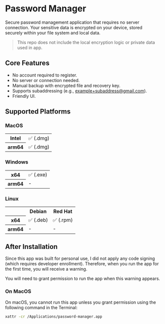 # Password Manager

Secure password management application that requires no server connection. Your sensitive data is encrypted on your device, stored securely within your file system and local data.

> This repo does not include the local encryption logic or private data used in app.

## Core Features

- No account required to register.
- No server or connection needed.
- Manual backup with encrypted file and recovery key.
- Supports subaddressing (e.g., example+subaddress@gmail.com).
- Friendly UI.

## Supported Platforms

### MacOS

<table>
  <tr>
    <th>Intel</th>
    <td>✅ (.dmg)</td>
  </tr>
  <tr>
    <th>arm64</th>
    <td>✅ (.dmg)</td>
  </tr>
</table>

### Windows

<table>
  <tr>
    <th>x64</th>
    <td>✅ (.exe)</td>
  </tr>
  <tr>
    <th>arm64</th>
    <td> - </td>
  </tr>
</table>

### Linux

<table>
  <tr>
    <th></th>
    <th>Debian</th>
    <th>Red Hat</th>
  </tr>
  <tr>
    <th>x64</th>
    <td>✅ (.deb)</td>
    <td>✅ (.rpm)</td>
  </tr>
  <tr>
    <th>arm64</th>
    <td> - </td>
    <td> - </td>
  </tr>
</table>

## After Installation

Since this app was built for personal use, I did not apply any code signing (which requires developer enrollment). Therefore, when you run the app for the first time, you will receive a warning.

You will need to grant permission to run the app when this warning appears.

### On MacOS

On macOS, you cannot run this app unless you grant permission using the following command in the Terminal:

```bash
xattr -cr /Applications/password-manager.app
```